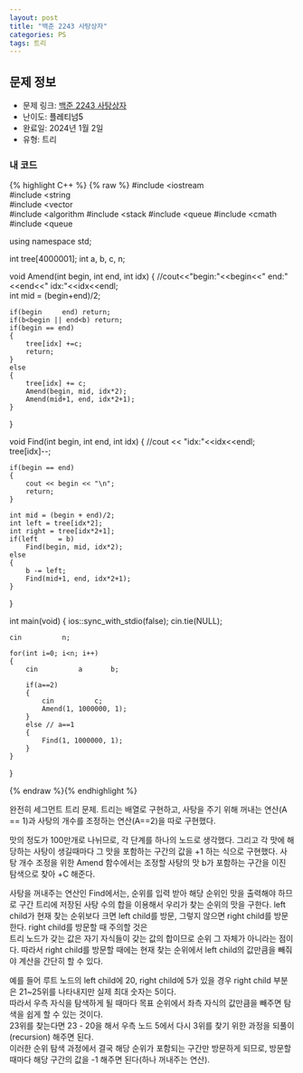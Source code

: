 ```yaml
---
layout: post
title: "백준 2243 사탕상자"
categories: PS
tags: 트리
---
```


## 문제 정보
- 문제 링크: [백준 2243 사탕상자](https://www.acmicpc.net/problem/2243)
- 난이도: <span style="color:#000000">플레티넘5</span>
- 완료일: 2024년 1월 2일
- 유형: 트리

### 내 코드

{% highlight C++ %} {% raw %}
#include <iostream	
#include <string	
#include <vector	
#include <algorithm	
#include <stack	
#include <queue	
#include <cmath	
#include <queue	

using namespace std;

int tree[4000001];
int a, b, c, n;

void Amend(int begin, int end, int idx)
{
//cout<<"begin:"<<begin<<" end:"<<end<<" idx:"<<idx<<endl;	
	int mid = (begin+end)/2;	
	
	if(begin 	 end) return;
	if(b<begin || end<b) return;
	if(begin == end)
	{
		tree[idx] +=c;
		return;
	}
	else
	{
		tree[idx] += c;
		Amend(begin, mid, idx*2);
		Amend(mid+1, end, idx*2+1);
	}
}

void Find(int begin, int end, int idx)
{
//cout << "idx:"<<idx<<endl;	
	tree[idx]--;
	
	if(begin == end)
	{
		cout << begin << "\n";
		return;
	}
	
	int mid = (begin + end)/2;
	int left = tree[idx*2];
	int right = tree[idx*2+1];
	if(left 	= b)
		Find(begin, mid, idx*2);
	else
	{
		b -= left;
		Find(mid+1, end, idx*2+1);
	}
}

int main(void)
{
ios::sync_with_stdio(false); cin.tie(NULL);

	cin 		 n;
	
	for(int i=0; i<n; i++)
	{
		cin 		 a 		 b;
		
		if(a==2)
		{
			cin 		 c;
			Amend(1, 1000000, 1);
		}
		else // a==1
		{
			Find(1, 1000000, 1);
		}
	}
	
}

{% endraw %}{% endhighlight %}

완전히 세그먼트 트리 문제. 트리는 배열로 구현하고, 사탕을 주기 위해 꺼내는 연산(A == 1)과 사탕의 개수를 조정하는 연산(A==2)을 따로 구현했다.

맛의 정도가 100만개로 나뉘므로, 각 단계를 하나의 노드로 생각했다. 그리고 각 맛에 해당하는 사탕이 생길때마다 그 맛을 포함하는 구간의 값을 +1 하는 식으로 구현했다. 사탕 개수 조정을 위한 Amend 함수에서는 조정할 사탕의 맛 b가 포함하는 구간을 이진 탐색으로 찾아 +C 해준다.

사탕을 꺼내주는 연산인 Find에서는, 순위를 입력 받아 해당 순위인 맛을 출력해야 하므로 구간 트리에 저장된 사탕 수의 합을 이용해서 우리가 찾는 순위의 맛을 구한다. left child가 현재 찾는 순위보다 크면 left child를 방문, 그렇지 않으면 right child를 방문한다. right child를 방문할 때 주의할 것은  
트리 노드가 갖는 값은 자기 자식들이 갖는 값의 합이므로 순위 그 자체가 아니라는 점이다. 따라서 right child를 방문할 때에는 현재 찾는 순위에서 left child의 값만큼을 빼줘야 계산을 간단히 할 수 있다.   

예를 들어 루트 노드의 left child에 20, right child에 5가 있을 경우 right child 부분은 21~25위를 나타내지만 실제 최대 숫자는 5이다.  
따라서 우측 자식을 탐색하게 될 때마다 목표 순위에서 좌측 자식의 값만큼을 빼주면 탐색을 쉽게 할 수 있는 것이다.   
23위를 찾는다면 23 - 20을 해서 우측 노드 5에서 다시 3위를 찾기 위한 과정을 되풀이(recursion) 해주면 된다.  
이러한 순위 탐색 과정에서 결국 해당 순위가 포함되는 구간만 방문하게 되므로, 방문할 때마다 해당 구간의 값을 -1 해주면 된다(하나 꺼내주는 연산).  

